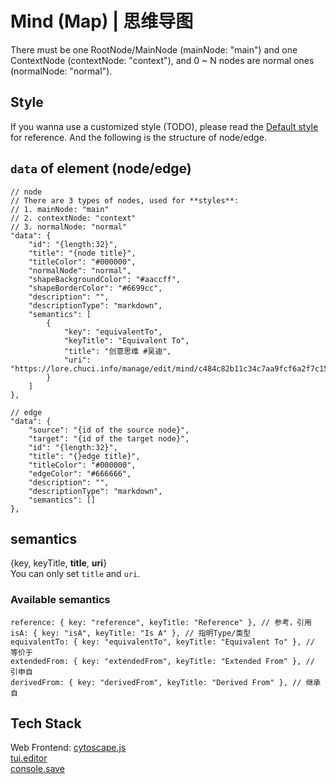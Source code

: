 # Mind (Map) | 思维导图

There must be one RootNode/MainNode (mainNode: "main") and one ContextNode (contextNode: "context"), and 0 ~ N nodes are normal ones (normalNode: "normal").  

## Style
If you wanna use a customized style (TODO), please read the [Default style](https://lore.chuci.info/apps/cytoscape/cytoscape-styles-default.js) for reference. And the following is the structure of node/edge.  

## `data` of element (node/edge)
```
// node
// There are 3 types of nodes, used for **styles**:
// 1. mainNode: "main"
// 2. contextNode: "context"
// 3. normalNode: "normal"
"data": {
    "id": "{length:32}",
    "title": "{node title}",
    "titleColor": "#000000",
    "normalNode": "normal",
    "shapeBackgroundColor": "#aaccff",
    "shapeBorderColor": "#6699cc",
    "description": "", 
    "descriptionType": "markdown",
    "semantics": [
        {
            "key": "equivalentTo",
            "keyTitle": "Equivalent To",
            "title": "创意思维 #吴迪",
            "uri": "https://lore.chuci.info/manage/edit/mind/c484c82b11c34c7aa9fcf6a2f7c1594d"
        }
    ]
},

// edge
"data": {
    "source": "{id of the source node}",
    "target": "{id of the target node}",
    "id": "{length:32}",
    "title": "{}edge title}",
    "titleColor": "#000000",
    "edgeColor": "#666666",
    "description": "",
    "descriptionType": "markdown",
    "semantics": []
},
```

## semantics
{key, keyTitle, **title**, **uri**}  
You can only set `title` and `uri`.  

### Available semantics
```
reference: { key: "reference", keyTitle: "Reference" }, // 参考，引用
isA: { key: "isA", keyTitle: "Is A" }, // 指明Type/类型
equivalentTo: { key: "equivalentTo", keyTitle: "Equivalent To" }, // 等价于
extendedFrom: { key: "extendedFrom", keyTitle: "Extended From" }, // 引申自
derivedFrom: { key: "derivedFrom", keyTitle: "Derived From" }, // 继承自
```

## Tech Stack
Web Frontend: 
[cytoscape.js](https://js.cytoscape.org/)  
[tui.editor](https://github.com/nhn/tui.editor)  
[console.save](https://github.com/taurenshaman/console.save)  
